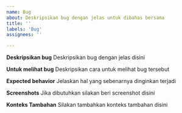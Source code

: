 ```yaml
---
name: Bug
about: Deskripsikan bug dengan jelas untuk dibahas bersama
title: ''
labels: 'Bug'
assignees: ''

---
```


**Deskripsikan bug**
Deskripsikan bug dengan jelas disini

**Untuk melihat bug**
Deskripsikan cara untuk melihat bug tersebut

**Expected behavior**
Jelaskan hal yang sebenarnya dinginkan terjadi

**Screenshots**
Jika dibutuhkan silakan beri screenshot disini

**Konteks Tambahan**
Silakan tambahkan konteks tambahan disini
